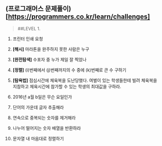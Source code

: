 ## **(프로그래머스 문제풀이)[https://programmers.co.kr/learn/challenges]**

> ##LEVEL 1.<br/>
1. 프린터 인쇄 요청

2. **[해시]** 마라톤을 완주하지 못한 사람은 누구

3. **[완전탐색]** 수포자 중 누가 제일 잘 찍었나

4. **[정렬]** (i)번째에서 (j)번째까지의 수 중에 (k)번째로 큰 수 구하기

5. **[탐욕법]** 점심시간에 체육복을 도난당했다. 여벌이 있는 학생들한테 빌려 체육복을 지참하고 체육시간에 참가할 수 있는 학생의 최대값을 구하라.

6. 2016년 a월 b일은 무슨 요일인가

7. 단어의 가운데 글자 추출해라

8. 연속으로 중복되는 숫자를 제거해라

9. 나누어 떨어지는 숫자 배열을 반환하라

10. 문자열 내 마음대로 정렬하기